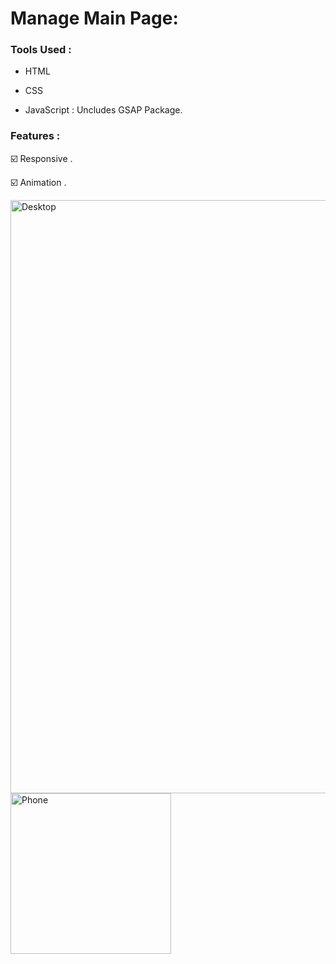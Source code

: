 # Manage Main Page:

### Tools Used :
- HTML
  
- CSS
  
- JavaScript : Uncludes GSAP Package.

### Features :

☑️ Responsive .

☑️ Animation .


<img width="949" alt="Desktop" src="https://github.com/moadhamousti/Manage/assets/118165767/441cee80-07a5-460f-b5c4-d3e408389b73">

<img width="257" alt="Phone" src="https://github.com/moadhamousti/Manage/assets/118165767/0ffc5f76-ff65-43a7-8bc9-cbc51470a22b">


